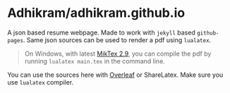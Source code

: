 # Adhikram/adhikram.github.io

A json based resume webpage. Made to work with `jekyll` based `github-pages`. Same json sources can be used to render a pdf using `lualatex`.

> On Windows, with latest [MikTex 2.9](https://miktex.org/download), you can compile the pdf by running `lualatex main.tex` in the command line.

You can use the sources here with [Overleaf](https://www.overleaf.com/read/ztqgzvvqspxc#81810b) or ShareLatex. Make sure you use `lualatex` compiler.
